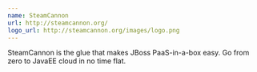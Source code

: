 ```yaml
---
name: SteamCannon
url: http://steamcannon.org/
logo_url: http://steamcannon.org/images/logo.png
---
```


SteamCannon is the glue that makes JBoss PaaS-in-a-box easy. Go
from zero to JavaEE cloud in no time flat.
